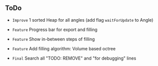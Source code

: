 ## ToDo

* `Improve` 1 sorted Heap for all angles (add flag `waitForUpdate` to Angle)

* `Feature` Progress bar for export and filling
* `Feature` Show in-between steps of filling
* `Feature` Add filling algorithm: Volume based octree

* `Final` Search all "TODO: REMOVE" and "for debugging" lines
